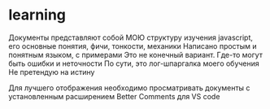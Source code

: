 # learning
Документы представляют собой МОЮ структуру изучения javascript, его основные понятия, фичи, тонкости, механики
Написано простым и понятным языком, с примерами
Это не конечный вариант. Где-то могут быть ошибки и неточности
По сути, это лог-шпаргалка моего обучения
Не претендую на истину

Для лучшего отображения необходимо просматривать документы с установленным расширением Better Comments для VS code
